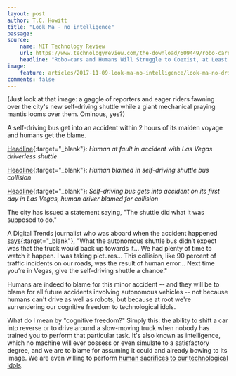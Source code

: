 ```yaml
---
layout: post
author: T.C. Howitt
title: "Look Ma - no intelligence"
passage: 
source:
    name: MIT Technology Review
    url: https://www.technologyreview.com/the-download/609449/robo-cars-and-humans-will-struggle-to-coexist-at-least-for-now/
    headline: "Robo-cars and Humans Will Struggle to Coexist, at Least For Now"
image:
    feature: articles/2017-11-09-look-ma-no-intelligence/look-ma-no-driver.jpg
comments: false
---
```


(Just look at that image: a gaggle of reporters and eager riders fawning over the city's new self-driving shuttle while a giant mechanical praying mantis looms over them.  Ominous, yes?)

A self-driving bus get into an accident within 2 hours of its maiden voyage and humans get the blame.

[Headline](https://www.reviewjournal.com/local/local-las-vegas/downtown/human-at-fault-in-accident-with-las-vegas-driverless-shuttle/){:target="_blank"}: *Human at fault in accident with Las Vegas driverless shuttle*

[Headline](http://www.cbc.ca/news/technology/driverless-shuttle-bus-1.4205079){:target="_blank"}: *Human blamed in self-driving shuttle bus collision*

[Headline](http://www.nydailynews.com/news/national/self-driving-bus-accident-day-las-vegas-article-1.3621441){:target="_blank"}: *Self-driving bus gets into accident on its first day in Las Vegas, human driver blamed for collision*

The city has issued a statement saying, "The shuttle did what it was supposed to do."

A Digital Trends journalist who was aboard when the accident happened [says](https://www.digitaltrends.com/cars/self-driving-bus-crash-vegas-account/){:target="_blank"}, "What the autonomous shuttle bus didn’t expect was that the truck would back up towards it... We had plenty of time to watch it happen.  I was taking pictures... This collision, like 90 percent of traffic incidents on our roads, was the result of human error... Next time you’re in Vegas, give the self-driving shuttle a chance."

Humans are indeed to blame for this minor accident -- and they will be to blame for all future accidents involving autonomous vehicles -- not because humans can't drive as well as robots, but because at root we're surrendering our cognitive freedom to technological idols.

What do I mean by "cognitive freedom?"  Simply this: the ability to shift a car into reverse or to drive around a slow-moving truck when nobody has trained you to perform that particular task.  It's also known as intelligence, which no machine will ever possess or even simulate to a satisfactory degree, and we are to blame for assuming it could and already bowing to its image.  We are even willing to perform [human sacrifices to our technological idols](http://oilforlight.com/scientism-demands-human-sacrifice).
